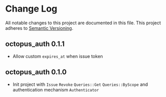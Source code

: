 # Change Log

All notable changes to this project are documented in this file.
This project adheres to [Semantic Versioning](http://semver.org/).

## octopus_auth 0.1.1

- Allow custom `expires_at` when issue token

## octopus_auth 0.1.0

- Init project with `Issue` `Revoke` `Queries::Get` `Queries::ByScope` and authentication mechanism `Authenticator`
